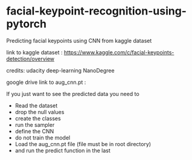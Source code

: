 # facial-keypoint-recognition-using-pytorch
Predicting facial keypoints using CNN from kaggle dataset

link to kaggle dataset : https://www.kaggle.com/c/facial-keypoints-detection/overview

credits: udacity deep-learning NanoDegree

google drive link to aug_cnn.pt : 

If you just want to see the predicted data you need to 
   - Read the dataset
   - drop the null values
   - create the classes
   - run the sampler
   - define the CNN
   - do not train the model
   - Load the aug_cnn.pt file (file must be in root directory)
   - and run the predict function in the last
